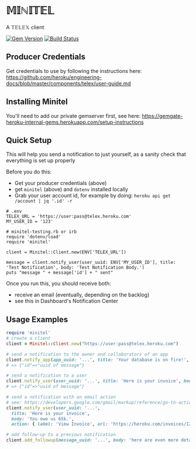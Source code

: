 # 𝕄𝕀ℕ𝕀𝕋𝔼𝕃
A 𝕋𝔼𝕃𝔼𝕏 client

[![Gem Version](https://badge.fury.io/rb/minitel.svg)](http://badge.fury.io/rb/minitel)
[![Build Status](https://travis-ci.org/heroku/minitel.svg?branch=master)](https://travis-ci.org/heroku/minitel)

## Producer Credentials

Get credentials to use by following the instructions here: https://github.com/heroku/engineering-docs/blob/master/components/telex/user-guide.md

## Installing Minitel
You'll need to add our private gemserver first, see here: <https://gemgate-heroku-internal-gems.herokuapp.com/setup-instructions>

## Quick Setup
This will help you send a notification to just yourself, as a sanity check that everything is set up properly

Before you do this:
- Get your producer credentials (above)
- get `minitel` (above) and `dotenv` installed locally
- Grab your user account id, for example by doing: `heroku api get /account | jq '.id' -r`

```
# .env
TELEX_URL = 'https://user:pass@telex.heroku.com'
MY_USER_ID = '123'
```

```
# minitel-testing.rb or irb
require 'dotenv/load'
require 'minitel'

client = Minitel::Client.new(ENV['TELEX_URL'])

message = client.notify_user(user_uuid: ENV['MY_USER_ID'], title: 'Test Notification', body: 'Test Notification Body.')
puts "message " + message['id'] + " sent"
```

Once you run this, you should receive both:
- receive an email (eventually, depending on the backlog)
- see this in Dashboard's Notification Center

## Usage Examples

``` ruby
require 'minitel'
# create a client
client = Minitel::Client.new("https://user:pass@telex.heroku.com")

# send a notification to the owner and collaborators of an app
client.notify_app(app_uuid: '...', title: 'Your database is on fire!', body: 'Sorry.')
# => {"id"=>"uuid of message"}

# send a notification to a user
client.notify_user(user_uuid: '...', title: 'Here is your invoice', body: 'You owe us 65k.')
# => {"id"=>"uuid of message"}

# send a notification with an email action
# see: https://developers.google.com/gmail/markup/reference/go-to-action
client.notify_user(user_uuid: '...',
  title: 'Here is your invoice',
  body: 'You owe us 65k.',
  action: { label: 'View Invoice', url: 'https://heroku.com/invoices/12345-12-98765'})

# add follow-up to a previous notification
client.add_followup(message_uuid: '...', body: 'here are even more details')
```
